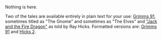 Nothing is here.

Two of the tales are available entirely in plain text for your use: [Grimms 91](http://johnlaudun.org/texts/grimms_91.txt), sometimes titled as "The Gnome" and sometimes as "The Elves" and ["Jack and the Fire Dragon"](http://johnlaudun.org/texts/hicks_2.txt) as told by Ray Hicks. Formatted versions are: [Grimms 91](./texts/grimms_91.md) and [Hicks 2](./texts/hicks_2.md).
